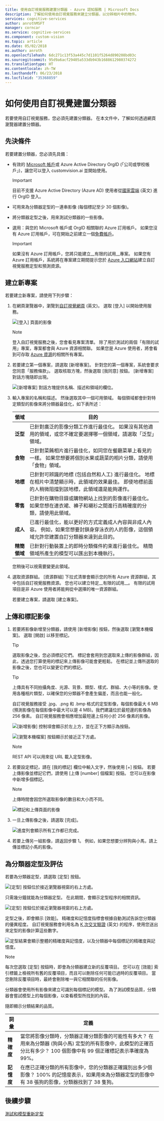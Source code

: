 ```yaml
---
title: 使用自訂視覺服務建置分類器 - Azure 認知服務 | Microsoft Docs
description: 了解如何使用自訂視覺服務來建立分類器，以分辨相片中的物件。
services: cognitive-services
author: anrothMSFT
manager: corncar
ms.service: cognitive-services
ms.component: custom-vision
ms.topic: article
ms.date: 05/02/2018
ms.author: anroth
ms.openlocfilehash: 6dc271c13f53a445c7d1101f5264d890208bd03c
ms.sourcegitcommit: 95d9a6acf29405a533db943b1688612980374272
ms.translationtype: HT
ms.contentlocale: zh-TW
ms.lasthandoff: 06/23/2018
ms.locfileid: "35368859"
---
```

# <a name="how-to-build-a-classifier-with-custom-vision"></a>如何使用自訂視覺建置分類器

若要使用自訂視覺服務，您必須先建置分類器。 在本文件中，了解如何透過網頁瀏覽器建置分類器。

## <a name="prerequisites"></a>先決條件

若要建置分類器，您必須先具備：

- 有效的 [Microsoft 帳戶](https://account.microsoft.com/account)或 Azure Active Directory OrgID (「公司或學校帳戶」)，讓您可以登入 customvision.ai 並開始使用。

    > [!IMPORTANT] 
    > 目前不支援 Azure Active Directory (Azure AD) 使用者從[國家雲端](https://www.microsoft.com/en-us/trustcenter/cloudservices/nationalcloud) \(英文\) 進行 OrgID 登入。

- 可用來為分類器定型的一連串影像 (每個標記至少 30 個影像)。

- 將分類器定型之後，用來測試分類器的一些影像。

- 選用：與您的 Microsoft 帳戶或 OrgID 相關聯的 Azure 訂用帳戶。 如果您沒有 Azure 訂用帳戶，可在開始之前建立一個[免費帳戶](https://azure.microsoft.com/free/?WT.mc_id=A261C142F)。

    > [!IMPORTANT]
    > 如果沒有 Azure 訂用帳戶，您將只能建立__有限的試用__專案。 如果您有 Azure 訂用帳戶，系統將在專案建立期間提示您於 [Azure 入口網站](https://portal.azure.com/?microsoft_azure_marketplace_ItemHideKey=microsoft_azure_cognitiveservices_customvision#create/Microsoft.CognitiveServicesCustomVision)建立自訂視覺服務定型和預測資源。   

## <a name="create-a-new-project"></a>建立新專案

若要建立新專案，請使用下列步驟：

1. 在網頁瀏覽器中，瀏覽到[自訂視覺網頁](https://customvision.ai) \(英文\)。 選取 [登入] 以開始使用服務。

    ![[登入] 頁面的影像](./media/getting-started-build-a-classifier/custom-vision-web-ui.png)

    > [!NOTE]
    > 登入自訂視覺服務之後，您會看見專案清單。 除了用於測試的兩個「有限的試用」專案，專案都會與 Azure 資源相關聯。 如果您是 Azure 使用者，將會看到可存取 [Azure 資源](https://docs.microsoft.com/azure/guides/developer/azure-developer-guide#grant-access-to-resources)的相關所有專案。 

2. 若要建立第一個專案，請選取 [新增專案]。 針對您的第一個專案，系統會要求您同意「服務條款」。 選取核取方塊，然後選取 [我同意] 按鈕。 [新增專案] 對話方塊隨即出現。

    ![[新增專案] 對話方塊提供名稱、描述和領域的欄位。](./media/getting-started-build-a-classifier/new-project.png)

3. 輸入專案的名稱和描述。 然後選取其中一個可用領域。 每個領域都會針對特定類型的影像來將分類器最佳化，如下表所述：

    |領域|目的|
    |---|---|
    |__泛型__| 已針對廣泛的影像分類工作進行最佳化。 如果沒有其他適用的領域，或您不確定要選擇哪一個領域，請選取「泛型」領域。 |
    |__食物__|已針對菜餚相片進行最佳化，如同您在餐廳菜單上看見的一樣。 如果您想要將個別水果或蔬菜的相片分類，請使用「食物」領域。|
    |__地標__|已針對可辨識的地標 (包括自然和人工) 進行最佳化。 地標在相片中清楚顯示時，此領域的效果最佳。 即使地標前面的人稍微阻擋到該地標，此領域還是能夠運作。|
    |__零售__|已針對在購物目錄或購物網站上找到的影像進行最佳化。 如果您想在連衣裙、褲子和襯衫之間進行高精確度的分類，請使用此領域。|
    |__成人__|已進行最佳化，能以更好的方式定義成人內容與非成人內容。 例如，如果您想要封鎖身穿泳衣的人的影像，這個領域允許您建置自訂分類器來達到此目的。|
    |__精簡領域__| 已針對行動裝置上的即時分類條件約束進行最佳化。 精簡領域所產生的模型可以匯出到本機執行。|

    您稍後可以視需要變更此領域。

4. 選取資源群組。 [資源群組] 下拉式清單會顯示您的所有 Azure 資源群組，其中包括自訂視覺服務資源。 您也可以建立特定__有限的試用__。 有限的試用項目是非 Azure 使用者將能夠從中選擇的唯一資源群組。

    若要建立專案，請選取 [建立專案]。

## <a name="upload-and-tag-images"></a>上傳和標記影像

1. 若要將影像新增至分類器，請使用 [新增影像] 按鈕，然後選取 [瀏覽本機檔案]。 選取 [開啟] 以移至標記。

    > [!TIP]
    > 選取影像之後，您必須標記它們。 標記會套用到您選取來上傳的影像群組，因此，透過您打算使用的標記來上傳影像可能會更輕鬆。 在標記並上傳所選取的影像之後，您也可以變更它們的標記。

    > [!TIP]
    > 上傳具有不同拍攝角度、光源、背景、類型、樣式、群組、大小等的影像。使用各種相片類型，以確保您的分類器不會產生偏差，而且也能一般化。

    自訂視覺服務接受 .jpg、.png 和 .bmp 格式的定型影像，每個影像最大 6 MB (預測影像在每個影像中最大可以是 4 MB)。我們建議位於最短邊的影像為 256 像素。 自訂視覺服務會相應增加最短邊上任何小於 256 像素的影像。

    ![[新增影像] 控制項會顯示於左上方，並在正下方顯示為按鈕。](./media/getting-started-build-a-classifier/add-images01.png)

    ![[瀏覽本機檔案] 按鈕顯示於接近正下方處。](./media/getting-started-build-a-classifier/add-images02.png)

    >[!NOTE] 
    > REST API 可以用來從 URL 載入定型影像。

2. 若要設定標記，請在 [我的標記] 欄位中輸入文字，然後使用 [+] 按鈕。 若要上傳影像並標記它們，請使用 [上傳 [number] 個檔案] 按鈕。 您可以在影像中新增多個標記。 

    > [!NOTE]
    > 上傳時間會因您所選取影像的數目和大小而不同。

    ![標記和上傳頁面的影像](./media/getting-started-build-a-classifier/add-images03.png)

3. 一旦上傳影像之後，請選取 [完成]。

    ![進度列會顯示所有工作都已完成。](./media/getting-started-build-a-classifier/add-images04.png)

4. 若要上傳另一組影像，請返回步驟 1。 例如，如果您想要分辨狗與小馬，請上傳並標記小馬的影像。

## <a name="train-and-evaluate-the-classifier"></a>為分類器定型及評估

若要為分類器定型，請選取 [定型] 按鈕。

![[定型] 按鈕位於接近瀏覽器視窗的右上方處。](./media/getting-started-build-a-classifier/train01.png)

只需幾分鐘就能為分類器定型。 在此期間，會顯示定型程序的相關資訊。

![[定型] 按鈕位於接近瀏覽器視窗的右上方處。](./media/getting-started-build-a-classifier/train02.png)

定型之後，即會顯示 [效能]。 精確度和記憶度指標會根據自動測試告訴您分類器的優異程度。 自訂視覺服務會利用名為 [K 次交叉驗證](https://en.wikipedia.org/wiki/Cross-validation_(statistics)) \(英文\) 的程序，使用您送出來定型的影像計算這些數字。

![定型結果會顯示整體的精確度與記憶度，以及分類器中每個標記的精確度與記憶度。](./media/getting-started-build-a-classifier/train03.png)

> [!NOTE] 
> 每次您選取 [定型] 按鈕時，即會為分類器建立新的反覆項目。 您可以在 [效能] 索引標籤上檢視所有舊的反覆項目，而且可以刪除任何可能已過時的反覆項目。 當您刪除反覆項目時，最終會刪除唯一與它相關聯的任何影像。

分類器會使用所有影像來建立可識別每個標記的模型。 為了測試模型品質，分類器會嘗試模型上的每個影像，以查看模型所找到的內容。

隨即顯示分類結果的品質。

|詞彙|定義|
|---|---|
|__精確度__|當您將影像分類時，分類器正確分類影像的可能性有多大？ 在用來為分類器 (狗與小馬) 定型的所有影像中，此模型的正確百分比有多少？ 100 個影像中有 99 個正確標記表示準確度為 99%。|
|__記憶度__|在應已正確分類的所有影像中，您的分類器正確識別出多少個影像？ 100% 的記憶度表示，如果用來為分類器定型的影像中有 38 張狗的影像，分類器找到了 38 隻狗。|

## <a name="next-steps"></a>後續步驟

[測試和模型重新定型](test-your-model.md)

